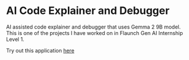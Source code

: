 # AI Code Explainer and Debugger
AI assisted code explainer and debugger that uses Gemma 2 9B model. This is one of the projects I have worked on in Flaunch Gen AI Internship Level 1.

Try out this application [here](https://ai-code-explain-and-debug.streamlit.app)
